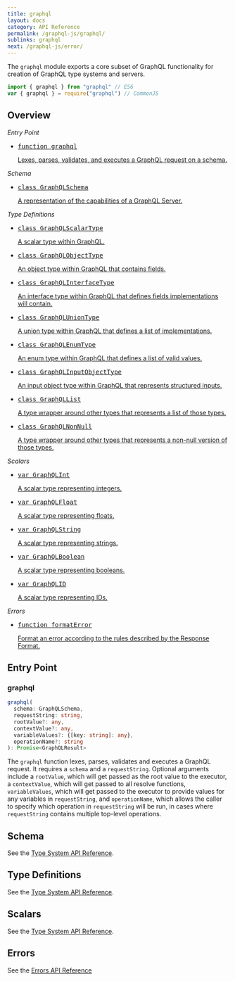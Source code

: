 ```yaml
---
title: graphql
layout: docs
category: API Reference
permalink: /graphql-js/graphql/
sublinks: graphql
next: /graphql-js/error/
---
```


The `graphql` module exports a core subset of GraphQL functionality for creation
of GraphQL type systems and servers.

```js
import { graphql } from "graphql" // ES6
var { graphql } = require("graphql") // CommonJS
```

## Overview

_Entry Point_

<ul class="apiIndex">
  <li>
    <a href="#graphql">
      <pre>function graphql</pre>
      Lexes, parses, validates, and executes a GraphQL request on a schema.
    </a>
  </li>
</ul>

_Schema_

<ul class="apiIndex">
  <li>
    <a href="../type/#graphqlschema">
      <pre>class GraphQLSchema</pre>
      A representation of the capabilities of a GraphQL Server.
    </a>
  </li>
</ul>

_Type Definitions_

<ul class="apiIndex">
  <li>
    <a href="../type/#graphqlscalartype">
      <pre>class GraphQLScalarType</pre>
      A scalar type within GraphQL.
    </a>
  </li>
  <li>
    <a href="../type/#graphqlobjecttype">
      <pre>class GraphQLObjectType</pre>
      An object type within GraphQL that contains fields.
    </a>
  </li>
  <li>
    <a href="../type/#graphqlinterfacetype">
      <pre>class GraphQLInterfaceType</pre>
      An interface type within GraphQL that defines fields implementations will contain.
    </a>
  </li>
  <li>
    <a href="../type/#graphqluniontype">
      <pre>class GraphQLUnionType</pre>
      A union type within GraphQL that defines a list of implementations.
    </a>
  </li>
  <li>
    <a href="../type/#graphqlenumtype">
      <pre>class GraphQLEnumType</pre>
      An enum type within GraphQL that defines a list of valid values.
    </a>
  </li>
  <li>
    <a href="../type/#graphqlinputobjecttype">
      <pre>class GraphQLInputObjectType</pre>
      An input object type within GraphQL that represents structured inputs.
    </a>
  </li>
  <li>
    <a href="../type/#graphqllist">
      <pre>class GraphQLList</pre>
      A type wrapper around other types that represents a list of those types.
    </a>
  </li>
  <li>
    <a href="../type/#graphqlnonnull">
      <pre>class GraphQLNonNull</pre>
      A type wrapper around other types that represents a non-null version of those types.
    </a>
  </li>
</ul>

_Scalars_

<ul class="apiIndex">
  <li>
    <a href="../type/#graphqlint">
      <pre>var GraphQLInt</pre>
      A scalar type representing integers.
    </a>
  </li>
  <li>
    <a href="../type/#graphqlfloat">
      <pre>var GraphQLFloat</pre>
      A scalar type representing floats.
    </a>
  </li>
  <li>
    <a href="../type/#graphqlstring">
      <pre>var GraphQLString</pre>
      A scalar type representing strings.
    </a>
  </li>
  <li>
    <a href="../type/#graphqlboolean">
      <pre>var GraphQLBoolean</pre>
      A scalar type representing booleans.
    </a>
  </li>
  <li>
    <a href="../type/#graphqlid">
      <pre>var GraphQLID</pre>
      A scalar type representing IDs.
    </a>
  </li>
</ul>

_Errors_

<ul class="apiIndex">
  <li>
    <a href="../error/#formaterror">
      <pre>function formatError</pre>
      Format an error according to the rules described by the Response Format.
    </a>
  </li>
</ul>

## Entry Point

### graphql

```ts
graphql(
  schema: GraphQLSchema,
  requestString: string,
  rootValue?: any,
  contextValue?: any,
  variableValues?: {[key: string]: any},
  operationName?: string
): Promise<GraphQLResult>
```

The `graphql` function lexes, parses, validates and executes a GraphQL request.
It requires a `schema` and a `requestString`. Optional arguments include a
`rootValue`, which will get passed as the root value to the executor, a `contextValue`,
which will get passed to all resolve functions,
`variableValues`, which will get passed to the executor to provide values for
any variables in `requestString`, and `operationName`, which allows the caller
to specify which operation in `requestString` will be run, in cases where
`requestString` contains multiple top-level operations.

## Schema

See the [Type System API Reference](../type#schema).

## Type Definitions

See the [Type System API Reference](../type#definitions).

## Scalars

See the [Type System API Reference](../type#scalars).

## Errors

See the [Errors API Reference](../error)
